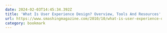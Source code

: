 ```yaml
---
date: 2024-02-03T14:45:34.392Z
title: 'What Is User Experience Design? Overview, Tools And Resources'
url: https://www.smashingmagazine.com/2010/10/what-is-user-experience-design-overview-tools-and-resources/
category: bookmark
---
```

